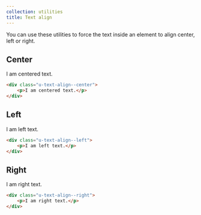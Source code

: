 ```yaml
---
collection: utilities
title: Text align
---
```


You can use these utilities to force the text inside an element to align center, left or right.

## Center

<div class="u-text-align--center theme__outline">
    <p class="theme__outline--inner">I am centered text.</p>
</div>

```html
<div class="u-text-align--center">
    <p>I am centered text.</p>
</div>
```

## Left

<div class="u-text-align--left theme__outline">
    <p class="theme__outline--inner">I am left text.</p>
</div>

```html
<div class="u-text-align--left">
    <p>I am left text.</p>
</div>
```

## Right

<div class="u-text-align--right theme__outline">
    <p class="theme__outline--inner">I am right text.</p>
</div>

```html
<div class="u-text-align--right">
    <p>I am right text.</p>
</div>
```
